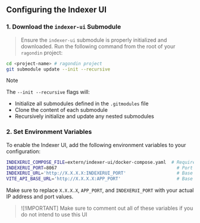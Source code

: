 ## Configuring the Indexer UI

### 1. Download the `indexer-ui` Submodule
> Ensure the `indexer-ui` submodule is properly initialized and downloaded. Run the following command from the root of your `ragondin` project:

```bash
cd <project-name> # ragondin project
git submodule update --init --recursive
```

> [!Note]
> The `--init --recursive` flags will:
>
> * Initialize all submodules defined in the `.gitmodules` file
> * Clone the content of each submodule
> * Recursively initialize and update any nested submodules

### 2. Set Environment Variables

To enable the Indexer UI, add the following environment variables to your configuration:

```bash
INDEXERUI_COMPOSE_FILE=extern/indexer-ui/docker-compose.yaml  # Required path to the docker-compose file
INDEXERUI_PORT=8067                                             # Port to expose the Indexer UI (default is 3042)
INDEXERUI_URL='http://X.X.X.X:INDEXERUI_PORT'                   # Base URL of the Indexer UI (required to prevent CORS issues)
VITE_API_BASE_URL='http://X.X.X.X:APP_PORT'                     # Base URL of your FastAPI backend. Used by the frondend

```

Make sure to replace `X.X.X.X`, `APP_PORT`, and `INDEXERUI_PORT` with your actual IP address and port values.

> ![!IMPORTANT]
> Make sure to comment out all of these variables if you do not intend to use this UI